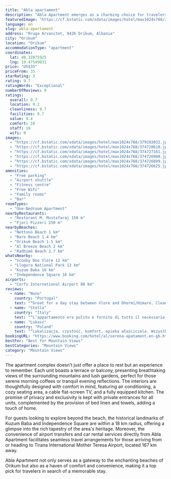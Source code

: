 ```yaml
---
title: "Abla apartament"
description: "Abla Apartment emerges as a charming choice for travelers seeking comfort and convenience in Orikum."
featuredImage: "https://cf.bstatic.com/xdata/images/hotel/max1024x768/379192032.jpg?k=f10a913f7b8120c0bc353b96172b1bbeae45d19288a4c8c8c5aa43d507384bc8&o=&hp=1"
language: en
slug: abla-apartament
address: "Rruga Arvanitet, 9426 Orikum, Albania"
city: "Orikum"
location: "Orikum"
accommodationType: "apartment"
coordinates:
  lat: 40.32875925
  lng: 19.47549031
price: "US$35"
priceFrom: 35
starRating: 3
rating: 9.7
ratingWords: "Exceptional"
numberOfReviews: 9
ratings:
  overall: 9.7
  location: 9.2
  cleanliness: 9.7
  facilities: 9.7
  value: 9.4
  comfort: 10
  staff: 10
  wifi: 0
images:
  - "https://cf.bstatic.com/xdata/images/hotel/max1024x768/379192032.jpg?k=f10a913f7b8120c0bc353b96172b1bbeae45d19288a4c8c8c5aa43d507384bc8&o=&hp=1"
  - "https://cf.bstatic.com/xdata/images/hotel/max1024x768/374728618.jpg?k=c7d8b31904d4bbdeb84d5a5114c76b73c06b44eb78403bea2d5c51c8cd6a8497&o=&hp=1"
  - "https://cf.bstatic.com/xdata/images/hotel/max1024x768/374727161.jpg?k=f4849fb868219c6a7855c774c335b5844742236dbd447f71ffe03dc6b714e641&o=&hp=1"
  - "https://cf.bstatic.com/xdata/images/hotel/max1024x768/374726988.jpg?k=f7e96c7aa0e818d82b5276dc2b80af6b0f33cda58c7dfa2d6b605bf2801a1681&o=&hp=1"
  - "https://cf.bstatic.com/xdata/images/hotel/max1024x768/374726899.jpg?k=5788cd1b34cd82da3a346ea1268350deca9025722f0a6be606a7838ea2fbc428&o=&hp=1"
  - "https://cf.bstatic.com/xdata/images/hotel/max1024x768/374726625.jpg?k=71092b56cbd1690c5c71eb1c4b74be8b3f5d5099c949e8d761cae244d4d183c6&o=&hp=1"
amenities:
  - "Free parking"
  - "Airport shuttle"
  - "Fitness centre"
  - "Free WiFi"
  - "Family rooms"
  - "Bar"
roomTypes:
  - "One-Bedroom Apartment"
nearbyRestaurants:
  - "Restorant M. Mustafaraj 150 m"
  - "Fjori Pizzeri 250 m"
nearbyBeaches:
  - "Nettuno Beach 1 km"
  - "Baro Beach 1.4 km"
  - "Orikum Beach 1.5 km"
  - "Al Breeze Beach 2 km"
  - "Radhimë Beach 2.7 km"
whatsNearby:
  - "Scooby Doo Vlore 12 km"
  - "Llogora National Park 13 km"
  - "Kuzum Baba 16 km"
  - "Independence Square 16 km"
airports:
  - "Corfu International Airport 88 km"
reviews:
  - name: "Nuno"
    country: "Portugal"
    text: "“Great for a day stay between Vlore and Dhermi/Himare. Clean apartment with a sofa and a couple bed, with well equiped kitchen and bathroom. AC and washing mashine also included. In the heart of the tiny town. Easy parking in the neighbourhood.”"
  - name: "Stella"
    country: "Italy"
    text: "“L’appartamento era pulito e fornito di tutto il necessario. Check-in e check-out velocissimi”"
  - name: "Lukasz"
    country: "Poland"
    text: "“Lokalizacja, czystość, komfort, opieka właściciela. Wszystko w najlepszym porządku! Polecam”"
bookingURL: "https://www.booking.com/hotel/al/serena-apatament.en-gb.html?aid=8035640"
bestFor: "Best for Mountain Views"
bestCategories: "Mountain Views"
category: "Mountain Views"
---
```


The apartment complex doesn't just offer a place to rest but an experience to remember. Each unit boasts a terrace or balcony, presenting breathtaking views of the surrounding mountains and lush gardens, perfect for those serene morning coffees or tranquil evening reflections. The interiors are thoughtfully designed with comfort in mind, featuring air conditioning, a cozy seating area, a cable flat-screen TV, and a fully equipped kitchen. The promise of privacy and exclusivity is kept with private entrances for all units, complemented by the provision of bed linen and towels, adding a touch of home.

For guests looking to explore beyond the beach, the historical landmarks of Kuzum Baba and Independence Square are within a 18 km radius, offering a glimpse into the rich tapestry of the area's heritage. Moreover, the convenience of airport transfers and car rental services directly from Abla Apartment facilitates seamless travel arrangements for those arriving from or heading to Tirana International Mother Teresa Airport, located 167 km away.

Abla Apartment not only serves as a gateway to the enchanting beaches of Orikum but also as a haven of comfort and convenience, making it a top pick for travelers in search of a memorable stay.
